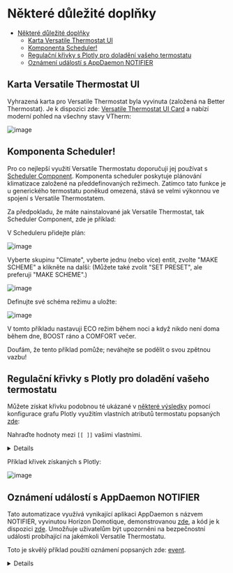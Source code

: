 # Některé důležité doplňky

- [Některé důležité doplňky](#některé-důležité-doplňky)
  - [Karta Versatile Thermostat UI](#karta-versatile-thermostat-ui)
  - [Komponenta Scheduler!](#komponenta-scheduler)
  - [Regulační křivky s Plotly pro doladění vašeho termostatu](#regulační-křivky-s-plotly-pro-doladění-vašeho-termostatu)
  - [Oznámení událostí s AppDaemon NOTIFIER](#oznámení-událostí-s-appdaemon-notifier)

## Karta Versatile Thermostat UI
Vyhrazená karta pro Versatile Thermostat byla vyvinuta (založená na Better Thermostat). Je k dispozici zde: [Versatile Thermostat UI Card](https://github.com/jmcollin78/versatile-thermostat-ui-card) a nabízí moderní pohled na všechny stavy VTherm:

![image](https://github.com/jmcollin78/versatile-thermostat-ui-card/blob/master/assets/1.png?raw=true)

## Komponenta Scheduler!

Pro co nejlepší využití Versatile Thermostatu doporučuji jej používat s [Scheduler Component](https://github.com/nielsfaber/scheduler-component). Komponenta scheduler poskytuje plánování klimatizace založené na předdefinovaných režimech. Zatímco tato funkce je u generického termostatu poněkud omezená, stává se velmi výkonnou ve spojení s Versatile Thermostatem.

Za předpokladu, že máte nainstalované jak Versatile Thermostat, tak Scheduler Component, zde je příklad:

V Scheduleru přidejte plán:

![image](https://user-images.githubusercontent.com/1717155/119146454-ee1a9d80-ba4a-11eb-80ae-3074c3511830.png)

Vyberte skupinu "Climate", vyberte jednu (nebo více) entit, zvolte "MAKE SCHEME" a klikněte na další:
(Můžete také zvolit "SET PRESET", ale preferuji "MAKE SCHEME".)

![image](https://user-images.githubusercontent.com/1717155/119147210-aa746380-ba4b-11eb-8def-479a741c0ba7.png)

Definujte své schéma režimu a uložte:

![image](https://user-images.githubusercontent.com/1717155/119147784-2f5f7d00-ba4c-11eb-9de4-5e62ff5e71a8.png)

V tomto příkladu nastavuji ECO režim během noci a když nikdo není doma během dne, BOOST ráno a COMFORT večer.

Doufám, že tento příklad pomůže; neváhejte se podělit o svou zpětnou vazbu!

## Regulační křivky s Plotly pro doladění vašeho termostatu
Můžete získat křivku podobnou té ukázané v [některé výsledky](../../README-cs.md#některé-výsledky) pomocí konfigurace grafu Plotly využitím vlastních atributů termostatu popsaných [zde](reference#vlastní-atributy):

Nahraďte hodnoty mezi `[[ ]]` vašimi vlastními.
<details>

```yaml
- type: custom:plotly-graph
  entities:
    - entity: '[[climate]]'
      attribute: temperature
      yaxis: y1
      name: Consigne
    - entity: '[[climate]]'
      attribute: current_temperature
      yaxis: y1
      name: T°
    - entity: '[[climate]]'
      attribute: ema_temp
      yaxis: y1
      name: Ema
    - entity: '[[climate]]'
      attribute: on_percent
      yaxis: y2
      name: Power percent
      fill: tozeroy
      fillcolor: rgba(200, 10, 10, 0.3)
      line:
        color: rgba(200, 10, 10, 0.9)
    - entity: '[[slope]]'
      name: Slope
      fill: tozeroy
      yaxis: y9
      fillcolor: rgba(100, 100, 100, 0.3)
      line:
        color: rgba(100, 100, 100, 0.9)
  hours_to_show: 4
  refresh_interval: 10
  height: 800
  config:
    scrollZoom: true
  layout:
    margin:
      r: 50
    legend:
      x: 0
      'y': 1.2
      groupclick: togglegroup
      title:
        side: top right
    yaxis:
      visible: true
      position: 0
    yaxis2:
      visible: true
      position: 0
      fixedrange: true
      range:
        - 0
        - 1
    yaxis9:
      visible: true
      fixedrange: false
      range:
        - -2
        - 2
      position: 1
    xaxis:
      rangeselector:
        'y': 1.1
        x: 0.7
        buttons:
          - count: 1
            step: hour
          - count: 12
            step: hour
          - count: 1
            step: day
          - count: 7
            step: day
```
</details>

Příklad křivek získaných s Plotly:

![image](images/plotly-curves.png)

## Oznámení událostí s AppDaemon NOTIFIER
Tato automatizace využívá vynikající aplikaci AppDaemon s názvem NOTIFIER, vyvinutou Horizon Domotique, demonstrovanou [zde](https://www.youtube.com/watch?v=chJylIK0ASo&ab_channel=HorizonDomotique), a kód je k dispozici [zde](https://github.com/jlpouffier/home-assistant-config/blob/master/appdaemon/apps/notifier.py). Umožňuje uživatelům být upozorněni na bezpečnostní události probíhající na jakémkoli Versatile Thermostatu.

Toto je skvělý příklad použití oznámení popsaných zde: [event](#notifications).
<details>

```yaml
alias: Surveillance Mode Sécurité chauffage
description: Envoi une notification si un thermostat passe en mode sécurité ou power
trigger:
  - platform: event
    event_type: versatile_thermostat_safety_event
    id: versatile_thermostat_safety_event
  - platform: event
    event_type: versatile_thermostat_power_event
    id: versatile_thermostat_power_event
  - platform: event
    event_type: versatile_thermostat_temperature_event
    id: versatile_thermostat_temperature_event
condition: []
action:
  - choose:
      - conditions:
          - condition: trigger
            id: versatile_thermostat_safety_event
        sequence:
          - event: NOTIFIER
            event_data:
              action: send_to_jmc
              title: >-
                Radiateur {{ trigger.event.data.name }} - {{
                trigger.event.data.type }} Sécurité
              message: >-
                Le radiateur {{ trigger.event.data.name }} est passé en {{
                trigger.event.data.type }} sécurité car le thermomètre ne répond
                plus.\n{{ trigger.event.data }}
              callback:
                - title: Stopper chauffage
                  event: stopper_chauffage
              image_url: /media/local/alerte-securite.jpg
              click_url: /lovelace-chauffage/4
              icon: mdi:radiator-off
              tag: radiateur_security_alerte
              persistent: true
      - conditions:
          - condition: trigger
            id: versatile_thermostat_power_event
        sequence:
          - event: NOTIFIER
            event_data:
              action: send_to_jmc
              title: >-
                Radiateur {{ trigger.event.data.name }} - {{
                trigger.event.data.type }} Délestage
              message: >-
                Le radiateur {{ trigger.event.data.name }} est passé en {{
                trigger.event.data.type }} délestage car la puissance max est
                dépassée.\n{{ trigger.event.data }}
              callback:
                - title: Stopper chauffage
                  event: stopper_chauffage
              image_url: /media/local/alerte-delestage.jpg
              click_url: /lovelace-chauffage/4
              icon: mdi:radiator-off
              tag: radiateur_power_alerte
              persistent: true
      - conditions:
          - condition: trigger
            id: versatile_thermostat_temperature_event
        sequence:
          - event: NOTIFIER
            event_data:
              action: send_to_jmc
              title: >-
                Le thermomètre du radiateur {{ trigger.event.data.name }} ne
                répond plus
              message: >-
                Le thermomètre du radiateur {{ trigger.event.data.name }} ne
                répond plus depuis longtemps.\n{{ trigger.event.data }}
              image_url: /media/local/thermometre-alerte.jpg
              click_url: /lovelace-chauffage/4
              icon: mdi:radiator-disabled
              tag: radiateur_thermometre_alerte
              persistent: true
mode: queued
max: 30
```
</details>
